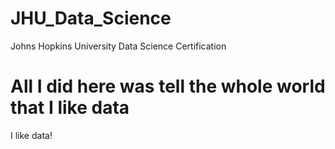 # JHU_Data_Science
Johns Hopkins University Data Science Certification

# All I did here was tell the whole world that I like data
I like data!

